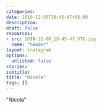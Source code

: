 ```yaml
---
categories:
date: 2010-12-06T10:45:47+00:00
description:
draft: false
resources:
- src: 2010-12-06_10-45-47_UTC.jpg
  name: "header"
layout: instagram
options:
  unlisted: false
stories:
subtitle:
title: "Nicola"
tags: []
---
```


"Nicola"
